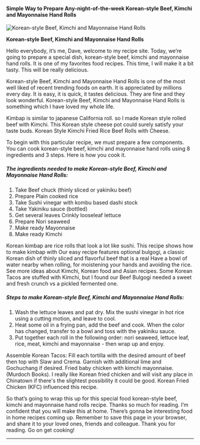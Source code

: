             

#### Simple Way to Prepare Any-night-of-the-week Korean-style Beef, Kimchi and Mayonnaise Hand Rolls

![Korean-style Beef, Kimchi and Mayonnaise Hand Rolls](https://img-global.cpcdn.com/recipes/5904689399857152/751x532cq70/korean-style-beef-kimchi-and-mayonnaise-hand-rolls-recipe-main-photo.jpg)

**Korean-style Beef, Kimchi and Mayonnaise Hand Rolls**

Hello everybody, it’s me, Dave, welcome to my recipe site. Today, we’re going to prepare a special dish, korean-style beef, kimchi and mayonnaise hand rolls. It is one of my favorites food recipes. This time, I will make it a bit tasty. This will be really delicious.

Korean-style Beef, Kimchi and Mayonnaise Hand Rolls is one of the most well liked of recent trending foods on earth. It is appreciated by millions every day. It is easy, it is quick, it tastes delicious. They are fine and they look wonderful. Korean-style Beef, Kimchi and Mayonnaise Hand Rolls is something which I have loved my whole life.

Kimbap is similar to japanese California roll. so l made Korean style rolled beef with Kimchi. This Korean style cheese pot could surely satisfy your taste buds. Korean Style Kimchi Fried Rice Beef Rolls with Cheese.

To begin with this particular recipe, we must prepare a few components. You can cook korean-style beef, kimchi and mayonnaise hand rolls using 8 ingredients and 3 steps. Here is how you cook it.

##### The ingredients needed to make Korean-style Beef, Kimchi and Mayonnaise Hand Rolls:

1.  Take Beef chuck (thinly sliced or yakiniku beef)
2.  Prepare Plain cooked rice
3.  Take Sushi vinegar with kombu based dashi stock
4.  Take Yakiniku sauce (bottled)
5.  Get several leaves Crinkly looseleaf lettuce
6.  Prepare Nori seaweed
7.  Make ready Mayonnaise
8.  Make ready Kimchi

Korean kimbap are rice rolls that look a lot like sushi. This recipe shows how to make kimbap with Our easy recipe features optional bulgogi, a classic Korean dish of thinly sliced and flavorful beef that is a real Have a bowl of water nearby when rolling, for moistening your hands and avoiding the rice. See more ideas about Kimchi, Korean food and Asian recipes. Some Korean Tacos are stuffed with Kimchi, but I found our Beef Bulgogi needed a sweet and fresh crunch vs a pickled fermented one.

##### Steps to make Korean-style Beef, Kimchi and Mayonnaise Hand Rolls:

1.  Wash the lettuce leaves and pat dry. Mix the sushi vinegar in hot rice using a cutting motion, and leave to cool.
2.  Heat some oil in a frying pan, add the beef and cook. When the color has changed, transfer to a bowl and toss with the yakiniku sauce.
3.  Put together each roll in the following order: nori seaweed, lettuce leaf, rice, meat, kimchi and mayonnaise - then wrap up and enjoy.

Assemble Korean Tacos: Fill each tortilla with the desired amount of beef then top with Slaw and Crema. Garnish with additional lime and Gochuchang if desired. Fried baby chicken with kimchi mayonnaise. (Murdoch Books). I really like Korean fried chicken and will visit any place in Chinatown if there's the slightest possibility it could be good. Korean Fried Chicken (KFC) influenced this recipe.

So that’s going to wrap this up for this special food korean-style beef, kimchi and mayonnaise hand rolls recipe. Thanks so much for reading. I’m confident that you will make this at home. There’s gonna be interesting food in home recipes coming up. Remember to save this page in your browser, and share it to your loved ones, friends and colleague. Thank you for reading. Go on get cooking!

* * *
